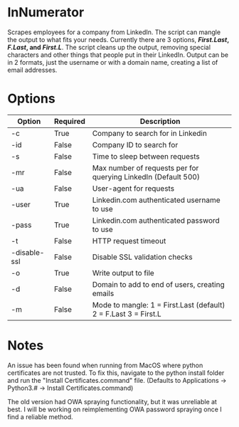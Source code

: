 # InNumerator

Scrapes employees for a company from LinkedIn.
The script can mangle the output to what fits your needs. Currently there are 3 options, ***First.Last*, *F.Last*, and *First.L***.
The script cleans up the output, removing special characters and other things that people put in their LinkedIn.
Output can be in 2 formats, just the username or with a domain name, creating a list of email addresses.

# Options
| Option | Required | Description |
| ------ | ------ | ------ |
| -c | True | Company to search for in Linkedin |
| -id | False | Company ID to search for | 
| -s | False | Time to sleep between requests | 
| -mr | False | Max number of requests per for querying LinkedIn (Default 500) | 
| -ua | False | User-agent for requests | 
| -user | True | Linkedin.com authenticated username to use | 
| -pass | True | Linkedin.com authenticated password to use | 
| -t | False | HTTP request timeout | 
| -disable-ssl | False | Disable SSL validation checks | 
| -o | True | Write output to file | 
| -d | False | Domain to add to end of users, creating emails | 
| -m | False | Mode to mangle: 1 = First.Last (default) 2 = F.Last 3 = First.L | 

# Notes

An issue has been found when running from MacOS where python certificates are not trusted. To fix this, navigate to the python install folder and run the "Install Certificates.command" file. (Defaults to Applications -> Python3.# -> Install Certificates.command)

The old version had OWA spraying functionality, but it was unreliable at best. I will be working on reimplementing OWA password spraying once I find a reliable method. 
